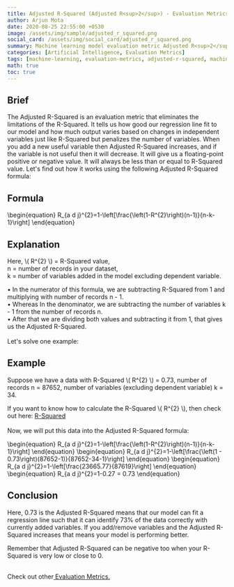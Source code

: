 ```yaml
---
title: Adjusted R-Squared (Adjusted R<sup>2</sup>) - Evaluation Metrics
author: Arjun Mota
date: 2020-08-25 22:55:00 +0530
image: /assets/img/sample/adjusted_r_squared.png
social_card: /assets/img/social_card/adjusted_r_squared.png
summary: Machine learning model evaluation metric Adjusted R<sup>2</sup> (adjusted r-squared) explanation, formula and usecases of it.
categories: [Artificial Intelligence, Evaluation Metrics]
tags: [machine-learning, evaluation-metrics, adjusted-r-squared, machine-learning-glossary, regression-evaluation-metrics]
math: true
toc: true
---
```


## Brief

The Adjusted R-Squared is an evaluation metric that eliminates the limitations of the R-Squared. It tells us how good our regression line fit to our model and how much output varies based on changes in independent variables just like R-Squared but penalizes the number of variables. When you add a new useful variable then Adjusted R-Squared increases, and if the variable is not useful then it will decrease. It will give us a floating-point positive or negative value. It will always be less than or equal to R-Squared value. Let's find out how it works using the following Adjusted R-Squared formula:

## Formula

<span class="centered_equation">
\begin{equation}
R_{a d j}^{2}=1-\left[\frac{\left(1-R^{2}\right)(n-1)}{n-k-1}\right]
\end{equation}
</span>

## Explanation

Here, <span class="equation_variables">\\( R^{2} \\)</span> = R-Squared value,<br/>
<span class="equation_variables">n</span> = number of records in your dataset,<br/>
<span class="equation_variables">k</span> = number of variables added in the model excluding dependent variable.<br/>

•   In the numerator of this formula, we are subtracting R-Squared from 1 and multiplying with number of records n - 1.<br/>
•   Whereas In the denominator, we are subtracting the number of variables k - 1 from the number of records n.<br/>
•   After that we are dividing both values and subtracting it from 1, that gives us the Adjusted R-Squared.<br/><br/>
Let's solve one example:

## Example

Suppose we have a data with R-Squared <span class="equation_variables">\\( R^{2} \\)</span> = 0.73, number of records <span class="equation_variables">n</span> = 87652, number of variables (excluding dependent variable) <span class="equation_variables">k</span> = 34.<br/>

If you want to know how to calculate the R-Squared <span class="equation_variables">\\( R^{2} \\)</span>, then check out here: <a href="/posts/r-squared/">R-Squared</a><br/><br/>
Now, we will put this data into the Adjusted R-Squared formula:

<span class="centered_equation">
\begin{equation}
R_{a d j}^{2}=1-\left[\frac{\left(1-R^{2}\right)(n-1)}{n-k-1}\right]
\end{equation}
</span>

<span class="centered_equation">
\begin{equation}
R_{a d j}^{2}=1-\left[\frac{\left(1 - 0.73\right)(87652-1)}{87652-34-1}\right]
\end{equation}
</span>

<span class="centered_equation">
\begin{equation}
R_{a d j}^{2}=1-\left[\frac{23665.77}{87619}\right]
\end{equation}
</span>

<span class="centered_equation">
\begin{equation}
R_{a d j}^{2}=1-0.27 = 0.73
\end{equation}
</span>


## Conclusion

Here, 0.73 is the Adjusted R-Squared means that our model can fit a regression line such that it can identify 73% of the data correctly with currently added variables. If you add/remove variables and the Adjusted R-Squared increases that means your model is performing better.<br/>

Remember that Adjusted R-Squared can be negative too when your R-Squared is very low or close to 0.<br/><br/>

Check out other<a href="/categories/evaluation-metrics"> Evaluation Metrics.</a><br/>